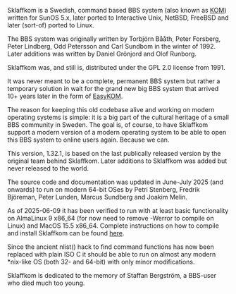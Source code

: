 Sklaffkom is a Swedish, command based BBS system (also known as [KOM](https://en.wikipedia.org/wiki/KOM_(bulletin_board_system))) written for SunOS 5.x, later ported to Interactive Unix, NetBSD, FreeBSD and later (sort-of) ported to Linux. 

The BBS system was originally written by Torbjörn Bååth, Peter Forsberg, Peter Lindberg, Odd Petersson and Carl Sundbom in the winter of 1992.  Later additions was written by Daniel Grönjord and Olof Runborg. 

Sklaffkom was, and still is, distributed under the GPL 2.0 license from 1991. 

It was never meant to be a complete, permanent BBS system but rather a temporary solution in wait for the grand new big BBS system that arrived 10+ years later in the form of [EasyKOM](https://sv.wikipedia.org/wiki/EasyKOM). 

The reason for keeping this old codebase alive and working on modern operating systems is simple: it is a big part of the cultural heritage of a small BBS community in Sweden. The goal is, of course, to have Sklaffkom support a modern version of a modern operating system to be able to open this BBS system to online users again. Because we can. 

This version, 1.32.1, is based on the last publically released version by the original team behind Sklaffkom. Later additions to Sklaffkom was added but never released to the world.  

The source code and documentation was updated in June-July 2025 (and onwards) to run on modern 64-bit OSes by Petri Stenberg, Fredrik Björeman, Peter Lunden, Marcus Sundberg and Joakim Melin. 

As of 2025-06-09 it has been verified to run with at least basic functionality on AlmaLinux 9 x86_64 (for now need to remove -Werror to compile on Linux) and MacOS 15.5 x86_64. Complete instructions on how to compile and install Sklaffkom can be found [here](https://github.com/joacimmelin/sklaffkom-1.32/wiki/Install-Instructions). 

Since the ancient nlist() hack to find command functions has now been replaced with plain ISO C it should be able to run on almost any modern *nix-like OS (both 32- and 64-bit) with only minor modifications.

Sklaffkom is dedicated to the memory of Staffan Bergström, a BBS-user who died much too young.   
